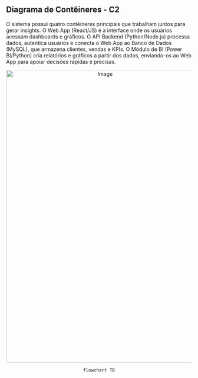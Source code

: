 ## Diagrama de Contêineres - C2

O sistema possui quatro contêineres principais que trabalham juntos para gerar insights. O Web App (React/JS) é a interface onde os usuários acessam dashboards e gráficos. O API Backend (Python/Node.js) processa dados, autentica usuários e conecta o Web App ao Banco de Dados (MySQL), que armazena clientes, vendas e KPIs. O Módulo de BI (Power BI/Python) cria relatórios e gráficos a partir dos dados, enviando-os ao Web App para apoiar decisões rápidas e precisas.



<div align="center">
<img width="521" height="791" alt="Image" src="https://github.com/user-attachments/assets/0822df90-6aa9-48fa-839e-22cc569d67b4" />



```mermaid
flowchart TD

